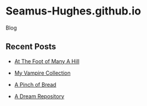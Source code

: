 # Seamus-Hughes.github.io
Blog

## Recent Posts

- [At The Foot of Many A Hill](/_2024-12-28-at-the-foot-of-many-a-hill)

- [My Vampire Collection](/_posts/2024-12-08-my-vampire-collection.md)

- [A Pinch of Bread](/_posts/2024-11-29-a-pinch-of-bread.md)

- [A Dream Repository](/_posts/2024-11-27-a-dream-repository.md)
